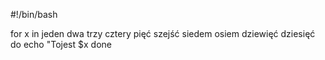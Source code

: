 #!/bin/bash

for x in jeden dwa trzy cztery pięć szejść siedem osiem dziewięć dziesięć 
do
    echo "Tojest $x
done    
